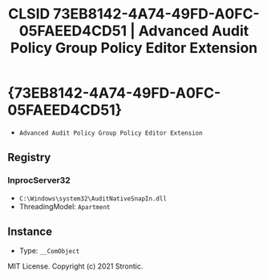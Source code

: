 ﻿---
title: "CLSID 73EB8142-4A74-49FD-A0FC-05FAEED4CD51 | Advanced Audit Policy Group Policy Editor Extension"
excerpt: What is COM-Object CLSID 73EB8142-4A74-49FD-A0FC-05FAEED4CD51?
---

# {73EB8142-4A74-49FD-A0FC-05FAEED4CD51}

* `Advanced Audit Policy Group Policy Editor Extension`

## Registry


### InprocServer32

* `C:\Windows\system32\AuditNativeSnapIn.dll`
* ThreadingModel: `Apartment`

## Instance

* Type: `__ComObject`

MIT License. Copyright (c) 2021 Strontic.


